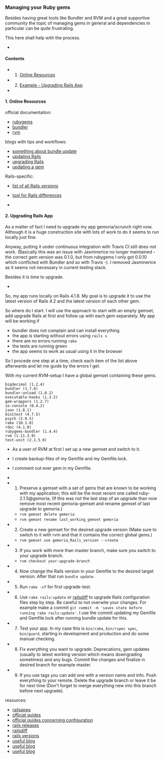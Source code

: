 ### Managing your Ruby gems

Besides having great tools like Bundler and RVM and a great supportive community the topic of managing gems in general
and dependencies in particular can be quite frustrating.

This here shall help with the process.

-

#### Contents
- 1. [Online Resources](#1-online-resources)
- 2. [Example - Upgrading Rails App](#2-upgrading-rails-app)

-

#### 1. Online Resources

official documentation:
- [rubygems](http://guides.rubygems.org/)
- [bundler](http://bundler.io/)
- [rvm](http://rvm.io/)

blogs with tips and workflows:
- [something about bundle update](http://ryanbigg.com/2011/01/why-you-should-run-bundle-update/)
- [updating Rails](http://railsapps.github.io/updating-rails.html)
- [upgrading Rails](http://www.justinweiss.com/articles/how-to-upgrade-to-rails-4-dot-2/)
- [updating a gem](http://makandracards.com/makandra/13885-how-to-update-a-single-gem-conservatively)

Rails-specific:
- [list of all Rails versions](https://rubygems.org/gems/rails/versions)
- [tool for Rails differences](http://railsdiff.org/)

-

#### 2. Upgrading Rails App
As a matter of fact I need to upgrade my app gemoria/scrunch right now. Although it is a huge construction site with lots of work to do it seems to run locally just fine.

Anyway, putting it under continuous integration with Travis CI still does not work. (Basically this was an issue with Jasminerice no longer maintained - the correct gem version was 0.1.0, but from rubygems I only got 0.0.10 which conflicted with Bundler and so with Travis -). I removed Jasminerice as it seems not necessary in current testing stack.

Besides it is time to upgrade.

-

So, my app runs locally on Rails 4.1.8. My goal is to upgrade it to use the latest version of Rails 4.2
and the latest version of each other gem.

So where do I start. I will use the approach to start with an empty gemset, add upgrade Rails at first
and follow up with each gem separately. My app will be working if
- bundler does not complain and can install everything
- the app is starting without errors using `rails s`
- there are no errors running `rake`
- the tests are running green
- the app seems to work as usual using it in the browser

So I procede one step at a time, check each item of the list above afterwards and
let me guide by the errors I get.

With my current RVM-setup I have a global gemset containing these gems.

```
bigdecimal (1.2.4)
bundler (1.7.6)
bundler-unload (1.0.2)
executable-hooks (1.3.2)
gem-wrappers (1.2.7)
io-console (0.4.2)
json (1.8.1)
minitest (4.7.5)
psych (2.0.5)
rake (10.1.0)
rdoc (4.1.0)
rubygems-bundler (1.4.4)
rvm (1.11.3.9)
test-unit (2.1.5.0)
```

- As a user of RVM at first I set up a new gemset and switch to it.
- I create backup-files of my Gemfile and my Gemfile.lock.
- I comment out ever gem in my Gemfile.

-

- 1. Preserve a gemset with a set of gems that are known to be working with my application; this will be the most recent one called ruby-2.1.5@gemoria; (If this was not the last step of an upgrade than now remove most recent gemoria-gemset and rename gemset of last upgrade to gemoria.)
  - `rvm gemset delete gemoria`
  - `rvm gemset rename last_working_gemset gemoria`
- 2. Create a new gemset for the desired upgrade version (Make sure to switch to it with rvm and that it contains the correct global gems.)
  - `rvm gemset use gemoria_Rails_version --create`
- 3. If you work with more than master branch, make sure you switch to your upgrade branch.
  -  `rvm checkout your-upgrade-branch`
- 4. Now change the Rails version in your Gemfile to the desired target version. After that run `bundle update`.
- 5. Run `rake -vT` for first upgrade-test.
- 6. Use `rake rails:update` or [railsdiff](http://railsdiff.org/) to upgrade Rails configuration files step by step. Be careful to not overwite your changes. For example make a commit `git commit -m 'saves state before running rake rails:update'`. I use the commit updating my Gemfile and Gemfile.lock after running bundle update for this.
- 7. Test your app. In my case this is  `bin/rake`, `bin/rspec spec`, `bin/guard`, starting in development and production and do some manual checking.
- 8. Fix everything you want to upgrade: Deprecations, gem updates (usually to latest working version which means downgrading sometimes) and any bugs. Commit the changes and finalize in desired branch for example master.
- 9. If you use tags you can add one with a version name and info. Push everything to your remote. Delete the upgrade branch or leave it be for next time (Don't forget to merge everything new into this branch before next upgrade).

resources:

- [railsapps](http://railsapps.github.io/updating-rails.html)
- [official guides](http://guides.rubyonrails.org/upgrading_ruby_on_rails.html)
- [official guides concerning configuration](http://guides.rubyonrails.org/configuring.html#configuring-assets)
- [rails releases](http://weblog.rubyonrails.org/releases/)
- [railsdiff](http://railsdiff.org/)
- [rails versions](https://rubygems.org/gems/rails/versions)
- [useful blog](http://www.justinweiss.com/articles/how-to-upgrade-to-rails-4-dot-2/)
- [useful blog](http://ryanbigg.com/2011/01/why-you-should-run-bundle-update/)
- [useful blog](http://makandracards.com/makandra/13885-how-to-update-a-single-gem-conservatively)
